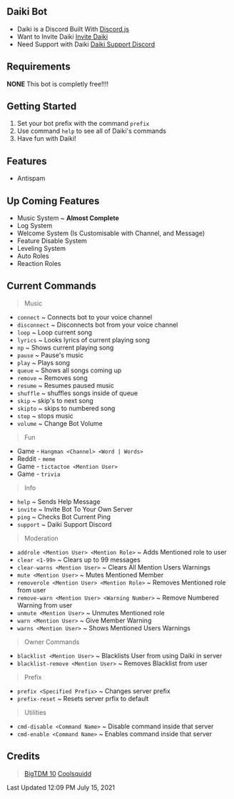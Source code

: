 ## Daiki Bot
* Daiki is a Discord Built With [Discord.js](http://discord.js.org/)
* Want to Invite Daiki [Invite Daiki](https://rebrand.ly/daiki-invite)
* Need Support with Daiki [Daiki Support Discord](https://rebrand.ly/daiki-support)

## Requirements
**NONE** This bot is completly free!!!!

## Getting Started
1. Set your bot prefix with the command `prefix`
2. Use command `help` to see all of Daiki's commands
3. Have fun with Daiki!

## Features
* Antispam

## Up Coming Features
* Music System ~ **Almost Complete**
* Log System
* Welcome System (Is Customisable with Channel, and Message)
* Feature Disable System
* Leveling System
* Auto Roles
* Reaction Roles

## Current Commands
> Music
* `connect` ~ Connects bot to your voice channel
* `disconnect` ~ Disconnects bot from your voice channel
* `loop` ~ Loop current song
* `lyrics` ~ Looks lyrics of current playing song
* `np` ~ Shows current playing song
* `pause` ~ Pause's music
* `play` ~ Plays song
* `queue` ~ Shows all songs coming up
* `remove` ~ Removes song
* `resume` ~ Resumes paused music
* `shuffle` ~ shuffles songs inside of queue
* `skip` ~ skip's to next song
* `skipto` ~ skips to numbered song
* `stop` ~ stops music
* `volume` ~ Change Bot Volume

> Fun
* Game - `Hangman <Channel> <Word | Words>`
* Reddit - `meme`
* Game - `tictactoe <Mention User>`
* Game - `trivia`

> Info
* `help` ~ Sends Help Message
* `invite` ~ Invite Bot To Your Own Server
* `ping` ~ Checks Bot Current Ping
* `support` ~ Daiki Support Discord

> Moderation
* `addrole <Mention User> <Mention Role>` ~ Adds Mentioned role to user
* `clear <1-99>` ~ Clears up to 99 messages
* `clear-warns <Mention User>` ~ Clears All Mention Users Warnings 
* `mute <Mention User>` ~ Mutes Mentioned Member
* `removerole <Mention User> <Mention Role>` ~ Removes Mentioned role from user
* `remove-warn <Mention User> <Warning Number>` ~ Remove Numbered Warning from user
* `unmute <Mention User>` ~ Unmutes Mentioned role
* `warn <Mention User>` ~ Give Member Warning
* `warns <Mention User>` ~ Shows Mentioned Users Warnings

> Owner Commands
* `blacklist <Mention User>` ~ Blacklists User from using Daiki in server
* `blacklist-remove <Mention User>` ~ Removes Blacklist from user

> Prefix
* `prefix <Specified Prefix>` ~ Changes server prefix
* `prefix-reset` ~ Resets server prfix to default
	
> Utilities
* `cmd-disable <Command Name>` ~ Disable command inside that server
* `cmd-enable <Command Name>` ~ Enables command inside that server

## Credits
> [BigTDM 10](https://rebrand.ly/daiki-discord)
> [Coolsquidd](https://rebrand.ly/daiki-discord)

Last Updated 12:09 PM July 15, 2021
